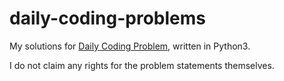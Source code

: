 # daily-coding-problems

My solutions for [Daily Coding Problem](https://www.dailycodingproblem.com/), written in Python3.

I do not claim any rights for the problem statements themselves.
